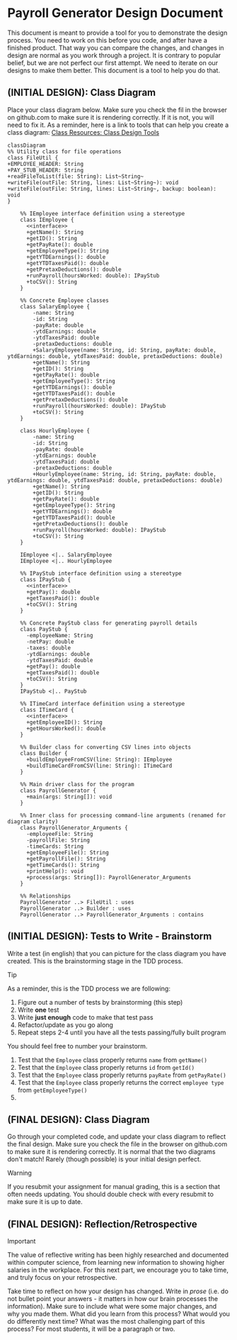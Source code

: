 # Payroll Generator Design Document


This document is meant to provide a tool for you to demonstrate the design process. You need to work on this before you code, and after have a finished product. That way you can compare the changes, and changes in design are normal as you work through a project. It is contrary to popular belief, but we are not perfect our first attempt. We need to iterate on our designs to make them better. This document is a tool to help you do that.


## (INITIAL DESIGN): Class Diagram

Place your class diagram below. Make sure you check the fil in the browser on github.com to make sure it is rendering correctly. If it is not, you will need to fix it. As a reminder, here is a link to tools that can help you create a class diagram: [Class Resources: Class Design Tools](https://github.com/CS5004-khoury-lionelle/Resources?tab=readme-ov-file#uml-design-tools)

```mermaid
classDiagram
%% Utility class for file operations
class FileUtil {
+EMPLOYEE_HEADER: String
+PAY_STUB_HEADER: String
+readFileToList(file: String): List~String~
+writeFile(outFile: String, lines: List~String~): void
+writeFile(outFile: String, lines: List~String~, backup: boolean): void
}

    %% IEmployee interface definition using a stereotype
    class IEmployee {
      <<interface>>
      +getName(): String
      +getID(): String
      +getPayRate(): double
      +getEmployeeType(): String
      +getYTDEarnings(): double
      +getYTDTaxesPaid(): double
      +getPretaxDeductions(): double
      +runPayroll(hoursWorked: double): IPayStub
      +toCSV(): String
    }

    %% Concrete Employee classes
    class SalaryEmployee {
        -name: String
        -id: String
        -payRate: double
        -ytdEarnings: double
        -ytdTaxesPaid: double
        -pretaxDeductions: double
        +SalaryEmployee(name: String, id: String, payRate: double, ytdEarnings: double, ytdTaxesPaid: double, pretaxDeductions: double)
        +getName(): String
        +getID(): String
        +getPayRate(): double
        +getEmployeeType(): String
        +getYTDEarnings(): double
        +getYTDTaxesPaid(): double
        +getPretaxDeductions(): double
        +runPayroll(hoursWorked: double): IPayStub
        +toCSV(): String
    }

    class HourlyEmployee {
        -name: String
        -id: String
        -payRate: double
        -ytdEarnings: double
        -ytdTaxesPaid: double
        -pretaxDeductions: double
        +HourlyEmployee(name: String, id: String, payRate: double, ytdEarnings: double, ytdTaxesPaid: double, pretaxDeductions: double)
        +getName(): String
        +getID(): String
        +getPayRate(): double
        +getEmployeeType(): String
        +getYTDEarnings(): double
        +getYTDTaxesPaid(): double
        +getPretaxDeductions(): double
        +runPayroll(hoursWorked: double): IPayStub
        +toCSV(): String
    }

    IEmployee <|.. SalaryEmployee
    IEmployee <|.. HourlyEmployee

    %% IPayStub interface definition using a stereotype
    class IPayStub {
      <<interface>>
      +getPay(): double
      +getTaxesPaid(): double
      +toCSV(): String
    }

    %% Concrete PayStub class for generating payroll details
    class PayStub {
      -employeeName: String
      -netPay: double
      -taxes: double
      -ytdEarnings: double
      -ytdTaxesPaid: double
      +getPay(): double
      +getTaxesPaid(): double
      +toCSV(): String
    }
    IPayStub <|.. PayStub

    %% ITimeCard interface definition using a stereotype
    class ITimeCard {
      <<interface>>
      +getEmployeeID(): String
      +getHoursWorked(): double
    }

    %% Builder class for converting CSV lines into objects
    class Builder {
      +buildEmployeeFromCSV(line: String): IEmployee
      +buildTimeCardFromCSV(line: String): ITimeCard
    }

    %% Main driver class for the program
    class PayrollGenerator {
      +main(args: String[]): void
    }

    %% Inner class for processing command-line arguments (renamed for diagram clarity)
    class PayrollGenerator_Arguments {
      -employeeFile: String
      -payrollFile: String
      -timeCards: String
      +getEmployeeFile(): String
      +getPayrollFile(): String
      +getTimeCards(): String
      +printHelp(): void
      +process(args: String[]): PayrollGenerator_Arguments
    }

    %% Relationships
    PayrollGenerator ..> FileUtil : uses
    PayrollGenerator ..> Builder : uses
    PayrollGenerator ..> PayrollGenerator_Arguments : contains
```




## (INITIAL DESIGN): Tests to Write - Brainstorm

Write a test (in english) that you can picture for the class diagram you have created. This is the brainstorming stage in the TDD process. 

> [!TIP]
> As a reminder, this is the TDD process we are following:
> 1. Figure out a number of tests by brainstorming (this step)
> 2. Write **one** test
> 3. Write **just enough** code to make that test pass
> 4. Refactor/update  as you go along
> 5. Repeat steps 2-4 until you have all the tests passing/fully built program

You should feel free to number your brainstorm. 

1. Test that the `Employee` class properly returns `name` from `getName()`
2. Test that the `Employee` class properly returns `id` from `getId()`
3. Test that the `Employee` class properly returns `payRate` from `getPayRate()`
4. Test that the `Employee` class properly returns the correct `employee type` from `getEmployeeType()`
5. 



## (FINAL DESIGN): Class Diagram

Go through your completed code, and update your class diagram to reflect the final design. Make sure you check the file in the browser on github.com to make sure it is rendering correctly. It is normal that the two diagrams don't match! Rarely (though possible) is your initial design perfect. 

> [!WARNING]
> If you resubmit your assignment for manual grading, this is a section that often needs updating. You should double check with every resubmit to make sure it is up to date.





## (FINAL DESIGN): Reflection/Retrospective

> [!IMPORTANT]
> The value of reflective writing has been highly researched and documented within computer science, from learning new information to showing higher salaries in the workplace. For this next part, we encourage you to take time, and truly focus on your retrospective.

Take time to reflect on how your design has changed. Write in *prose* (i.e. do not bullet point your answers - it matters in how our brain processes the information). Make sure to include what were some major changes, and why you made them. What did you learn from this process? What would you do differently next time? What was the most challenging part of this process? For most students, it will be a paragraph or two. 
